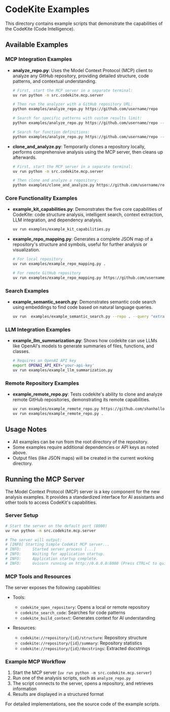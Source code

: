 # CodeKite Examples

This directory contains example scripts that demonstrate the capabilities of the CodeKite (Code Intelligence).

## Available Examples

### MCP Integration Examples

- **analyze_repo.py**: Uses the Model Context Protocol (MCP) client to analyze any GitHub repository, providing detailed structure, code patterns, and contextual understanding.

  ```sh
  # First, start the MCP server in a separate terminal:
  uv run python -m src.codekite.mcp.server

  # Then run the analyzer with a GitHub repository URL:
  python examples/analyze_repo.py https://github.com/username/repo

  # Search for specific patterns with custom results limit:
  python examples/analyze_repo.py https://github.com/username/repo --search "class" --max-results 10

  # Search for function definitions:
  python examples/analyze_repo.py https://github.com/username/repo --search "def\\s+\\w+" --max-results 15
  ```

- **clone_and_analyze.py**: Temporarily clones a repository locally, performs comprehensive analysis using the MCP server, then cleans up afterwards.

  ```sh
  # First, start the MCP server in a separate terminal:
  uv run python -m src.codekite.mcp.server

  # Then clone and analyze a repository:
  python examples/clone_and_analyze.py https://github.com/username/repo
  ```

### Core Functionality Examples

- **example_kit_capabilities.py**: Demonstrates the five core capabilities of CodeKite: code structure analysis, intelligent search, context extraction, LLM integration, and dependency analysis.

  ```sh
  uv run examples/example_kit_capabilities.py
  ```

- **example_repo_mapping.py**: Generates a complete JSON map of a repository's structure and symbols, useful for further analysis or visualization.

  ```sh
  # For local repository
  uv run examples/example_repo_mapping.py .

  # For remote GitHub repository
  uv run examples/example_repo_mapping.py https://github.com/username/repo
  ```

### Search Examples

- **example_semantic_search.py**: Demonstrates semantic code search using embeddings to find code based on natural language queries.

  ```sh
  uv run  examples/example_semantic_search.py --repo . --query "extract\_symbols"
  ```

### LLM Integration Examples

- **example_llm_summarization.py**: Shows how codekite can use LLMs like OpenAI's models to generate summaries of files, functions, and classes.

  ```sh
  # Requires an OpenAI API key
  export OPENAI_API_KEY='your-api-key'
  uv run examples/example_llm_summarization.py
  ```

### Remote Repository Examples

- **example_remote_repo.py**: Tests codekite's ability to clone and analyze remote GitHub repositories, demonstrating its remote capabilities.

  ```sh
  uv run examples/example_remote_repo.py https://github.com/shanholloman/codemapper
  uv run examples/example_remote_repo.py .
  ```

## Usage Notes

- All examples can be run from the root directory of the repository.
- Some examples require additional dependencies or API keys as noted above.
- Output files (like JSON maps) will be created in the current working directory.

## Running the MCP Server

The Model Context Protocol (MCP) server is a key component for the new analysis examples. It provides a standardized interface for AI assistants and other tools to access CodeKit's capabilities.

### Server Setup

```sh
# Start the server on the default port (8000)
uv run python -m src.codekite.mcp.server

# The server will output:
# [INFO] Starting Simple CodeKit MCP server...
# INFO:     Started server process [...]
# INFO:     Waiting for application startup.
# INFO:     Application startup complete.
# INFO:     Uvicorn running on http://0.0.0.0:8000 (Press CTRL+C to quit)
```

### MCP Tools and Resources

The server exposes the following capabilities:

- Tools:
  - `codekite_open_repository`: Opens a local or remote repository
  - `codekite_search_code`: Searches for code patterns
  - `codekite_build_context`: Generates context for AI understanding

- Resources:
  - `codekite://repository/{id}/structure`: Repository structure
  - `codekite://repository/{id}/summary`: Repository statistics
  - `codekite://repository/{id}/docstrings`: Extracted docstrings

### Example MCP Workflow

1. Start the MCP server (`uv run python -m src.codekite.mcp.server`)
2. Run one of the analysis scripts, such as `analyze_repo.py`
3. The script connects to the server, opens a repository, and retrieves information
4. Results are displayed in a structured format

For detailed implementations, see the source code of the example scripts.
